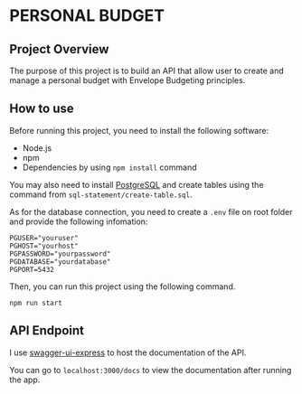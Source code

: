 # PERSONAL BUDGET 

## Project Overview
The purpose of this project is to build an API that allow user to 
create and manage a personal budget with Envelope Budgeting principles.

## How to use 
Before running this project, you need to install the following software:
- Node.js
- npm 
- Dependencies by using ```npm install``` command

You may also need to install [PostgreSQL](https://www.postgresql.org/download/) and create tables using the 
command from `sql-statement/create-table.sql`. 

As for the database connection, you need to create a `.env` file on root folder and provide the following infomation:

```
PGUSER="youruser" 
PGHOST="yourhost"
PGPASSWORD="yourpassword" 
PGDATABASE="yourdatabase"
PGPORT=5432 
```

Then, you can run this project using the following command.
```
npm run start
```

## API Endpoint 

I use [swagger-ui-express](https://www.npmjs.com/package/swagger-ui-express) to host the documentation of the API. 

You can go to `localhost:3000/docs` to view the documentation after running the app.


